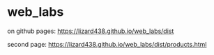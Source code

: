 # web_labs
on github pages:
https://lizard438.github.io/web_labs/dist

second page:
https://lizard438.github.io/web_labs/dist/products.html
